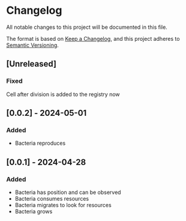 # Changelog

All notable changes to this project will be documented in this file.

The format is based on [Keep a Changelog](https://keepachangelog.com/en/1.1.0/),
and this project adheres to [Semantic Versioning](https://semver.org/spec/v2.0.0.html).

## [Unreleased]

### Fixed

Cell after division is added to the registry now

## [0.0.2] - 2024-05-01

### Added

- Bacteria reproduces

## [0.0.1] - 2024-04-28

### Added

- Bacteria has position and can be observed
- Bacteria consumes resources
- Bacteria migrates to look for resources
- Bacteria grows
